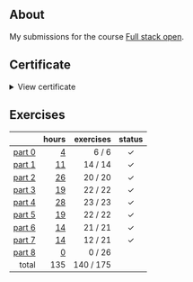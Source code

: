 ## About

My submissions for the course [Full stack open](https://fullstackopen.com/en/).

## Certificate

<details>
  <summary>View certificate</summary>
  <a href="https://studies.cs.helsinki.fi/stats/api/certificate/fullstackopen/en/564f7650e5ad1c5e13296980fd45305d">
    <img
      alt="Certificate"
      title="Certificate"
      src="documentation/certificate.png"
    />
  </a>
</details> 

## Exercises

|                            |                               hours | exercises | status |
| -------------------------: | ----------------------------------: | --------: | :----: |
| [part 0](exercises/part00) |  [4](documentation/hours.md#part-0) |   6 /   6 |      ✓ |
| [part 1](exercises/part01) | [11](documentation/hours.md#part-1) |  14 /  14 |      ✓ |
| [part 2](exercises/part02) | [26](documentation/hours.md#part-2) |  20 /  20 |      ✓ |
| [part 3](exercises/part03) | [19](documentation/hours.md#part-3) |  22 /  22 |      ✓ |
| [part 4](exercises/part04) | [28](documentation/hours.md#part-4) |  23 /  23 |      ✓ |
| [part 5](exercises/part05) | [19](documentation/hours.md#part-5) |  22 /  22 |      ✓ |
| [part 6](exercises/part06) | [14](documentation/hours.md#part-6) |  21 /  21 |      ✓ |
| [part 7](exercises/part07) | [14](documentation/hours.md#part-7) |  12 /  21 |      ✓ |
| [part 8](exercises/part08) |  [0](documentation/hours.md#part-8) |   0 /  26 |        |
|                      total |                                 135 | 140 / 175 |        |
